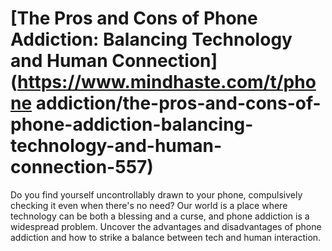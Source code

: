 
# [The Pros and Cons of Phone Addiction: Balancing Technology and Human Connection](https://www.mindhaste.com/t/phone addiction/the-pros-and-cons-of-phone-addiction-balancing-technology-and-human-connection-557)

Do you find yourself uncontrollably drawn to your phone, compulsively checking it even when there's no need? Our world is a place where technology can be both a blessing and a curse, and phone addiction is a widespread problem. Uncover the advantages and disadvantages of phone addiction and how to strike a balance between tech and human interaction.
    